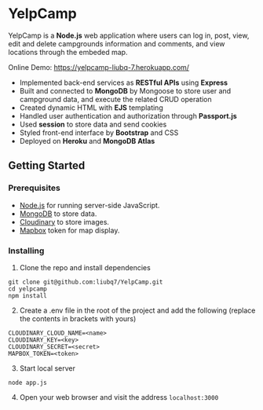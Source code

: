 # YelpCamp
YelpCamp is a **Node.js** web application where users can log in, post, view, edit and delete campgrounds information and comments, and view locations through the embeded map.  
  
Online Demo: https://yelpcamp-liubq-7.herokuapp.com/  


* Implemented back-end services as **RESTful APIs** using **Express**
* Built and connected to **MongoDB** by Mongoose to store user and campground data, and execute the related CRUD operation
* Created dynamic HTML with **EJS** templating
* Handled user authentication and authorization through **Passport.js**
* Used **session** to store data and send cookies
* Styled front-end interface by **Bootstrap** and CSS
* Deployed on **Heroku** and **MongoDB Atlas**

## Getting Started  
### Prerequisites
* [Node.js](https://nodejs.org/en/) for running server-side JavaScript.  
* [MongoDB](https://www.mongodb.com/3) to store data.  
* [Cloudinary](https://cloudinary.com/) to store images.  
* [Mapbox](https://www.mapbox.com/) token for map display.

### Installing
1. Clone the repo and install dependencies
```
git clone git@github.com:liubq7/YelpCamp.git  
cd yelpcamp
npm install
```
2. Create a .env file in the root of the project and add the following (replace the contents in brackets with yours)
```
CLOUDINARY_CLOUD_NAME=<name>
CLOUDINARY_KEY=<key>
CLOUDINARY_SECRET=<secret>
MAPBOX_TOKEN=<token>
```
3. Start local server
```
node app.js
```
4. Open your web browser and visit the address `localhost:3000`
